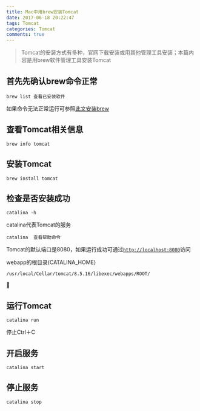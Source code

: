 ```yaml
---
title: Mac中用brew安装Tomcat
date: 2017-06-18 20:22:47
tags: Tomcat
categories: Tomcat
comments: true
---
```



>Tomcat的安装方式有多种，官网下载安装或用其他管理工具安装；本篇内容是用brew软件管理工具安装Tomcat


## 首先先确认brew命令正常

<!---more--->
```
brew list 查看已安装软件
```

如果命令无法正常运行可参照[此文安装brew](https://hadronw.github.io/2017/06/14/Mac%E7%9A%84%E4%B8%80%E4%BA%9B%E9%85%8D%E7%BD%AE%E4%B9%8Biterm2%E7%AF%87/)


## 查看Tomcat相关信息


```
brew info tomcat
```


## 安装Tomcat

```
brew install tomcat
```



## 检查是否安装成功


```
catalina -h
```

catalina代表Tomcat的服务


```
catalina  查看帮助命令
```

Tomcat的默认端口是8080，如果运行成功可通过[`http://localhost:8080`](http://localhost:8080)访问

webapp的根目录(CATALINA_HOME)

 `/usr/local/Cellar/tomcat/8.5.16/libexec/webapps/ROOT/`



## 运行Tomcat


```
catalina run
```

停止Ctrl＋C

## 开启服务

```
catalina start
```


## 停止服务

```
catalina stop
```






